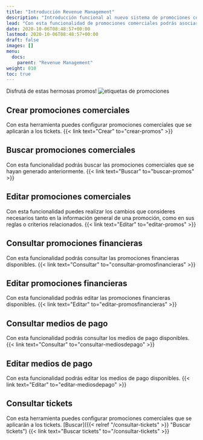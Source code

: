 ```yaml
---
title: "Introducción Revenue Management"
description: "Introducción funcional al nuevo sistema de promociones comerciales."
lead: "Con esta funcionalidad de promociones comerciales podrás asociar descuentos y beneficios a los tickets de estudiantes según los criterios de aplicación que definas. Además, puedes consultar los tickets pendientes de pago y las promociones financieras y comerciales vinculadas con ellos."
date: 2020-10-06T08:48:57+00:00
lastmod: 2020-10-06T08:48:57+00:00
draft: false
images: []
menu:
  docs:
    parent: "Revenue Management"
weight: 010
toc: true
---
```


Disfrutá de estas hermosas promos! ![etiquetas de promociones](promo.jpg)

## Crear promociones comerciales

Con esta herramienta puedes configurar promociones comerciales que se aplicarán a los tickets. {{< link text="Crear" to="crear-promos" >}}

## Buscar promociones comerciales

Con esta funcionalidad podrás buscar las promociones comerciales que se hayan generado anteriormente. {{< link text="Buscar" to="buscar-promos" >}}

## Editar promociones comerciales

Con esta funcionalidad puedes realizar los cambios que consideres necesarios tanto en la información general de una promoción, como en sus reglas o criterios relacionados. {{< link text="Editar" to="editar-promos" >}}

## Consultar promociones financieras

Con esta funcionalidad podrás consultar las promociones financieras disponibles. {{< link text="Consultar" to="consultar-promosfinancieras" >}}

## Editar promociones financieras

Con esta funcionalidad podrás editar las promociones financieras disponibles. {{< link text="Editar" to="editar-promosfinancieras" >}}

## Consultar medios de pago

Con esta funcionalidad podrás consultar los medios de pago disponibles. {{< link text="Consultar" to="consultar-mediosdepago" >}}

## Editar medios de pago

Con esta funcionalidad podrás editar los medios de pago disponibles. {{< link text="Editar" to="editar-mediosdepago" >}}

## Consultar tickets

Con esta herramienta puedes configurar promociones comerciales que se aplicarán a los tickets. [Buscar]({{< relref "/consultar-tickets" >}} "Buscar tickets")
{{< link text="Buscar tickets" to="/consultar-tickets" >}}
